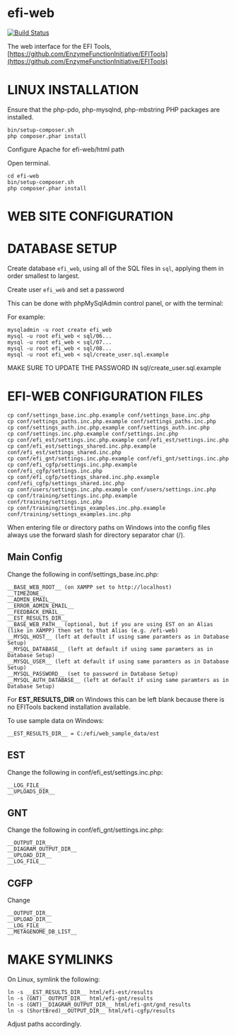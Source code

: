 # efi-web

[![Build Status](https://www.travis-ci.com/EnzymeFunctionInitiative/efi-web.svg?branch=master)](https://www.travis-ci.com/EnzymeFunctionInitiative/efi-web)

The web interface for the EFI Tools, [https://github.com/EnzymeFunctionInitiative/EFITools](https://github.com/EnzymeFunctionInitiative/EFITools)


# LINUX INSTALLATION

Ensure that the php-pdo, php-mysqlnd, php-mbstring PHP packages are installed.

    bin/setup-composer.sh
    php composer.phar install

Configure Apache for efi-web/html path

Open terminal.

    cd efi-web
    bin/setup-composer.sh
    php composer.phar install


# WEB SITE CONFIGURATION



# DATABASE SETUP

Create database `efi_web`, using all of the SQL files in `sql`, applying them in order smallest to largest.

Create user `efi_web` and set a password

This can be done with phpMySqlAdmin control panel, or with the terminal:

For example:

    mysqladmin -u root create efi_web
    mysql -u root efi_web < sql/06...
    mysql -u root efi_web < sql/07...
    mysql -u root efi_web < sql/08...
    mysql -u root efi_web < sql/create_user.sql.example

MAKE SURE TO UPDATE THE PASSWORD IN sql/create_user.sql.example


# EFI-WEB CONFIGURATION FILES

    cp conf/settings_base.inc.php.example conf/settings_base.inc.php
    cp conf/settings_paths.inc.php.example conf/settings_paths.inc.php
    cp conf/settings_auth.inc.php.example conf/settings_auth.inc.php
    cp conf/settings.inc.php.example conf/settings.inc.php
    cp conf/efi_est/settings.inc.php.example conf/efi_est/settings.inc.php
    cp conf/efi_est/settings_shared.inc.php.example conf/efi_est/settings_shared.inc.php
    cp conf/efi_gnt/settings.inc.php.example conf/efi_gnt/settings.inc.php
    cp conf/efi_cgfp/settings.inc.php.example conf/efi_cgfp/settings.inc.php
    cp conf/efi_cgfp/settings_shared.inc.php.example conf/efi_cgfp/settings_shared.inc.php
    cp conf/users/settings.inc.php.example conf/users/settings.inc.php
    cp conf/training/settings.inc.php.example conf/training/settings.inc.php
    cp conf/training/settings_examples.inc.php.example conf/training/settings_examples.inc.php

When entering file or directory paths on Windows into the config files always use the forward slash for directory separator char (/).

## Main Config

Change the following in conf/settings_base.inc.php:

    __BASE_WEB_ROOT__ (on XAMPP set to http://localhost)
    __TIMEZONE__
    __ADMIN_EMAIL__
    __ERROR_ADMIN_EMAIL__
    __FEEDBACK_EMAIL__
    __EST_RESULTS_DIR__
    __BASE_WEB_PATH__ (optional, but if you are using EST on an Alias (like in XAMPP) then set to that Alias (e.g. /efi-web)
    __MYSQL_HOST__ (left at default if using same paramters as in Database Setup)
    __MYSQL_DATABASE__ (left at default if using same paramters as in Database Setup)
    __MYSQL_USER__ (left at default if using same paramters as in Database Setup)
    __MYSQL_PASSWORD__ (set to password in Database Setup)
    __MYSQL_AUTH_DATABASE__ (left at default if using same paramters as in Database Setup)

For __EST_RESULTS_DIR__ on Windows this can be left blank because there is no EFITools backend installation available.

To use sample data on Windows:

    __EST_RESULTS_DIR__ = C:/efi/web_sample_data/est

## EST

Change the following in conf/efi_est/settings.inc.php:

    __LOG_FILE__
    __UPLOADS_DIR__

## GNT

Change the following in conf/efi_gnt/settings.inc.php:

    __OUTPUT_DIR__
    __DIAGRAM_OUTPUT_DIR__
    __UPLOAD_DIR__
    __LOG_FILE__

## CGFP

Change

    __OUTPUT_DIR__
    __UPLOAD_DIR__
    __LOG_FILE__
    __METAGENOME_DB_LIST__


# MAKE SYMLINKS

On Linux, symlink the following:

    ln -s __EST_RESULTS_DIR__ html/efi-est/results
    ln -s (GNT)__OUTPUT_DIR__ html/efi-gnt/results
    ln -s (GNT)__DIAGRAM_OUTPUT_DIR__ html/efi-gnt/gnd_results
    ln -s (ShortBred)__OUTPUT_DIR__ html/efi-cgfp/results

Adjust paths accordingly.


